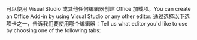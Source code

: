 <span data-ttu-id="75f99-101">可以使用 Visual Studio 或其他任何编辑器创建 Office 加载项。</span><span class="sxs-lookup"><span data-stu-id="75f99-101">You can create an Office Add-in by using Visual Studio or any other editor.</span></span> <span data-ttu-id="75f99-102">通过选择以下选项卡之一，告诉我们要使用哪个编辑器：</span><span class="sxs-lookup"><span data-stu-id="75f99-102">Tell us what editor you'd like to use by choosing one of the following tabs:</span></span>

